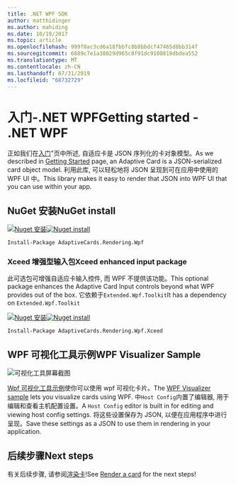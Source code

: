 ```yaml
---
title: .NET WPF SDK
author: matthidinger
ms.author: mahiding
ms.date: 10/19/2017
ms.topic: article
ms.openlocfilehash: 999f8ac3cd6a18fbbfc8b8bbdcf47465d8bb314f
ms.sourcegitcommit: 6889c7e1a38029d965c8f91dc9108819dbdea552
ms.translationtype: MT
ms.contentlocale: zh-CN
ms.lasthandoff: 07/31/2019
ms.locfileid: "68732729"
---
```

# <a name="getting-started---net-wpf"></a><span data-ttu-id="06958-102">入门-.NET WPF</span><span class="sxs-lookup"><span data-stu-id="06958-102">Getting started - .NET WPF</span></span>

<span data-ttu-id="06958-103">正如我们在[入门](../../../authoring-cards/getting-started.md)"页中所述, 自适应卡是 JSON 序列化的卡对象模型。</span><span class="sxs-lookup"><span data-stu-id="06958-103">As we described in [Getting Started](../../../authoring-cards/getting-started.md) page, an Adaptive Card is a JSON-serialized card object model.</span></span> <span data-ttu-id="06958-104">利用此库, 可以轻松地将 JSON 呈现到可在应用中使用的 WPF UI 中。</span><span class="sxs-lookup"><span data-stu-id="06958-104">This library makes it easy to render that JSON into WPF UI that you can use within your app.</span></span>

## <a name="nuget-install"></a><span data-ttu-id="06958-105">NuGet 安装</span><span class="sxs-lookup"><span data-stu-id="06958-105">NuGet install</span></span>

<span data-ttu-id="06958-106">[![Nuget 安装](https://img.shields.io/nuget/vpre/AdaptiveCards.Rendering.Wpf.svg)](https://www.nuget.org/packages/AdaptiveCards.Rendering.Wpf)</span><span class="sxs-lookup"><span data-stu-id="06958-106">[![Nuget install](https://img.shields.io/nuget/vpre/AdaptiveCards.Rendering.Wpf.svg)](https://www.nuget.org/packages/AdaptiveCards.Rendering.Wpf)</span></span>

```console
Install-Package AdaptiveCards.Rendering.Wpf
```

### <a name="xceed-enhanced-input-package"></a><span data-ttu-id="06958-107">Xceed 增强型输入包</span><span class="sxs-lookup"><span data-stu-id="06958-107">Xceed enhanced input package</span></span>

<span data-ttu-id="06958-108">此可选包可增强自适应卡输入控件, 而 WPF 不提供该功能。</span><span class="sxs-lookup"><span data-stu-id="06958-108">This optional package enhances the Adaptive Card Input controls beyond what WPF provides out of the box.</span></span> <span data-ttu-id="06958-109">它依赖于`Extended.Wpf.Toolkit`</span><span class="sxs-lookup"><span data-stu-id="06958-109">It has a dependency on `Extended.Wpf.Toolkit`</span></span>

<span data-ttu-id="06958-110">[![Nuget 安装](https://img.shields.io/nuget/vpre/AdaptiveCards.Rendering.Wpf.Xceed.svg)](https://www.nuget.org/packages/AdaptiveCards.Rendering.Wpf.Xceed)</span><span class="sxs-lookup"><span data-stu-id="06958-110">[![Nuget install](https://img.shields.io/nuget/vpre/AdaptiveCards.Rendering.Wpf.Xceed.svg)](https://www.nuget.org/packages/AdaptiveCards.Rendering.Wpf.Xceed)</span></span>

```console
Install-Package AdaptiveCards.Rendering.Wpf.Xceed
```

## <a name="wpf-visualizer-sample"></a><span data-ttu-id="06958-111">WPF 可视化工具示例</span><span class="sxs-lookup"><span data-stu-id="06958-111">WPF Visualizer Sample</span></span>

![可视化工具屏幕截图](../../../resources/media/tools/wpfvisualizer.png)

<span data-ttu-id="06958-113">[Wpf 可视化工具示例](https://github.com/Microsoft/AdaptiveCards/tree/master/source/dotnet/Samples/WPFVisualizer)使你可以使用 wpf 可视化卡片。</span><span class="sxs-lookup"><span data-stu-id="06958-113">The [WPF Visualizer sample](https://github.com/Microsoft/AdaptiveCards/tree/master/source/dotnet/Samples/WPFVisualizer) lets you visualize cards using WPF.</span></span>  <span data-ttu-id="06958-114">中`Host Config`内置了编辑器, 用于编辑和查看主机配置设置。</span><span class="sxs-lookup"><span data-stu-id="06958-114">A `Host Config` editor is built in for editing and viewing host config settings.</span></span> <span data-ttu-id="06958-115">将这些设置保存为 JSON, 以便在应用程序中进行呈现。</span><span class="sxs-lookup"><span data-stu-id="06958-115">Save these settings as a JSON to use them in rendering in your application.</span></span>

## <a name="next-steps"></a><span data-ttu-id="06958-116">后续步骤</span><span class="sxs-lookup"><span data-stu-id="06958-116">Next steps</span></span>

<span data-ttu-id="06958-117">有关后续步骤, 请参阅[渲染卡](render-a-card.md)!</span><span class="sxs-lookup"><span data-stu-id="06958-117">See [Render a card](render-a-card.md) for the next steps!</span></span>
